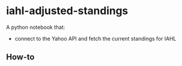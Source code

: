 # iahl-adjusted-standings
A python notebook that:

* connect to the Yahoo API and fetch the current standings for IAHL
## How-to
